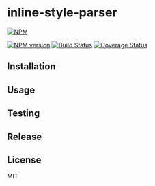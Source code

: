 # inline-style-parser

[![NPM](https://nodei.co/npm/inline-style-parser.png)](https://nodei.co/npm/inline-style-parser/)

[![NPM version](https://img.shields.io/npm/v/inline-style-parser.svg)](https://www.npmjs.com/package/inline-style-parser)
[![Build Status](https://travis-ci.org/remarkablemark/inline-style-parser.svg?branch=master)](https://travis-ci.org/remarkablemark/inline-style-parser)
[![Coverage Status](https://coveralls.io/repos/github/remarkablemark/inline-style-parser/badge.svg?branch=master)](https://coveralls.io/github/remarkablemark/inline-style-parser?branch=master)

## Installation

## Usage

## Testing

## Release

## License

MIT
